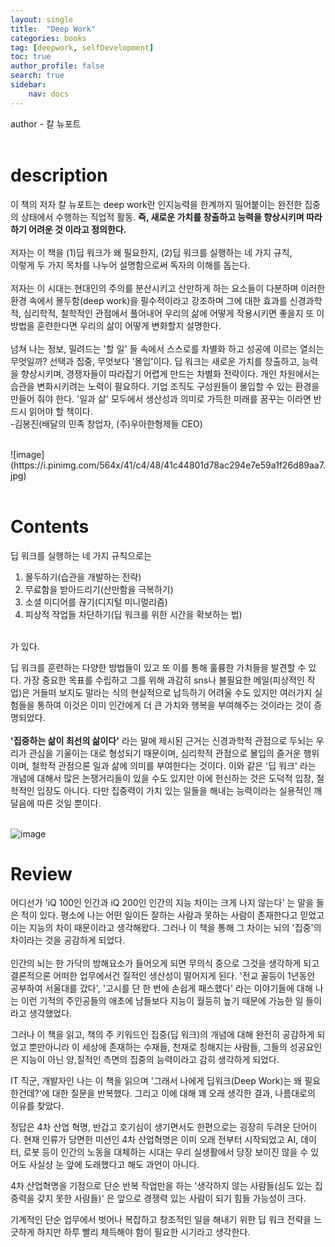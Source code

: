 ```yaml
---
layout: single
title:  "Deep Work"
categories: books
tag: [deepwork, selfDevelopment]
toc: true
author_profile: false
search: true
sidebar:
    nav: docs
---
```


author - 칼 뉴포트
<br><br>

# description
이 책의 저자 칼 뉴포트는 deep work란 인지능력을 한계까지 밀어붙이는 완전한 집중의 상태에서 수행하는 직업적 활동. <b>즉, 새로운 가치를 창출하고 능력을 향상시키며 따라하기 어려운 것 이라고 정의한다.</b>
 <br>
 <br> 저자는 이 책을 (1)딥 워크가 왜 필요한지, (2)딥 워크를 실행하는 네 가지 규칙,
<br>이렇게 두 가지 목차를 나누어 설명함으로써 독자의 이해를 돕는다.
<br>
<br> 저자는 이 시대는 현대인의 주의를 분산시키고 산만하게 하는 요소들이 다분하며 이러한 환경 속에서 몰두함(deep work)을 필수적이라고 강조하며 그에 대한 효과를 신경과학적, 심리학적, 철학적인 관점에서 풀어내어 우리의 삶에 어떻게 작용시키면 좋을지 또 이 방법을 훈련한다면 우리의 삶이 어떻게 변화할지 설명한다.
<br>
<br> 넘쳐 나는 정보, 밀려드는 '할 일' 들 속에서 스스로를 차별화 하고 성공에 이르는 열쇠는 무엇일까? 선택과 집중, 무엇보다 '몰입'이다. 딥 워크는 새로운 가치를 창출하고, 능력을 향상시키며, 경쟁자들이 따라잡기 어렵게 만드는 차별화 전략이다. 개인 차원에서는 습관을 변화시키려는 노력이 필요하다. 기업 조직도 구성원들이 몰입할 수 있는 환경을 만들어 줘야 한다. '일과 삶' 모두에서 생산성과 의미로 가득한 미래를 꿈꾸는 이라면 반드시 읽어야 할 책이다. 
 <br>
 -김봉진(배달의 민족 창업자, (주)우아한형제들 CEO)
 
 <br>
![image](https://i.pinimg.com/564x/41/c4/48/41c44801d78ac294e7e59a1f26d89aa7.jpg)

<br>
<br>

# Contents

딥 워크를 실행하는 네 가지 규칙으로는
  <br>
  1. 몰두하기(습관을 개발하는 전략)
  2. 무료함을 받아드리기(산만함을 극복하기)
  3. 소셜 미디어를 끊기(디지털 미니멀리즘)
  4. 피상적 작업들 차단하기(딥 워크를 위한 시간을 확보하는 법)
<br>
가 있다.

딥 워크를 훈련하는 다양한 방법들이 있고 또 이를 통해 훌륭한 가치들을 발견할 수 있다. 가장 중요한 목표를 수립하고 그를 위해 과감히 sns나 불필요한 메일(피상적인 작업)은 거들떠 보지도 말라는 식의 현실적으로 납득하기 어려울 수도 있지만 여러가지 실험들을 통하여 이것은 이미 인간에게 더 큰 가치와 행복을 부여해주는 것이라는 것이 증명되었다.
<br>
<br>
<b>'집중하는 삶이 최선의 삶이다'</b> 라는 말에 제시된 근거는 신경과학적 관점으로 두뇌는 우리가 관심을 기울이는 대로 형성되기 때문이며, 심리학적 관점으로 몰입의 즐거운 행위이며, 철학적 관점으론 일과 삶에 의미를 부여한다는 것이다. 이와 같은 '딥 워크' 라는 개념에 대해서 많은 논쟁거리들이 있을 수도 있지만 이에 헌신하는 것은 도덕적 입장, 철학적인 입장도 아니다. 다만 집중력이 가치 있는 일들을 해내는 능력이라는 실용적인 깨달음에 따른 것일 뿐이다.
<br>
<br>

![image](https://i.pinimg.com/564x/a4/58/14/a45814b60b740ebc1bae817be7eb9592.jpg)

# Review
어디선가 'iQ 100인 인간과 iQ 200인 인간의 지능 차이는 크게 나지 않는다' 는 말을 들은 적이 있다. 평소에 나는 어떤 일이든 잘하는 사람과 못하는 사람이 존재한다고 믿었고 이는 지능의 차이 때문이라고 생각해왔다. 그러나 이 책을 통해 그 차이는 뇌의 '집중'의 차이라는 것을 공감하게 되었다.
<br>
<br>
인간의 뇌는 한 가닥의 방해요소가 들어오게 되면 무의식 중으로 그것을 생각하게 되고 결론적으론 어떠한 업무에서건 질적인 생산성이 떨어지게 된다. '전교 꼴등이 1년동안 공부하여 서울대를 갔다', '고시를 단 한 번에 손쉽게 패스했다' 라는 이야기들에 대해 나는 이런 기적의 주인공들의 애초에 남들보다 지능이 월등히 높기 때문에 가능한 일 들이라고 생각했었다.

그러나 이 책을 읽고, 책의 주 키워드인 집중(딥 워크)의 개념에 대해 완전히 공감하게 되었고 뿐만아니라 이 세상에 존재하는 수재들, 천재로 칭해지는 사람들, 그들의 성공요인은 지능이 아닌 양,질적인 측면의 집중의 능력이라고 감히 생각하게 되었다.

IT 직군, 개발자인 나는 이 책을 읽으며 '그래서 나에게 딥워크(Deep Work)는 왜 필요한건데?'에 대한 질문을 반복했다. 그리고 이에 대해 꽤 오래 생각한 결과, 나름대로의 이유를 찾았다.

정답은 4차 산업 혁명, 반갑고 호기심이 생기면서도 한편으로는 굉장히 두려운 단어이다. 현재 인류가 당면한 미션인 4차 산업혁명은 이미 오래 전부터 시작되었고 AI, 데이터, 로봇 등이 인간의 노동을 대체하는 시대는 우리 실생활에서 당장 보이진 않을 수 있어도 사실상 눈 앞에 도래했다고 해도 과언이 아니다.

4차 산업혁명을 기점으로 단순 반복 작업만을 하는 '생각하지 않는 사람들(심도 있는 집중력을 갖지 못한 사람들)' 은 앞으로 경쟁력 있는 사람이 되기 힘들 가능성이 크다.

기계적인 단순 업무에서 벗어나 복잡하고 창조적인 일을 해내기 위한 딥 워크 전략을 느긋하게 하지만 하루 빨리 체득해야 함이 필요한 시기라고 생각한다.
